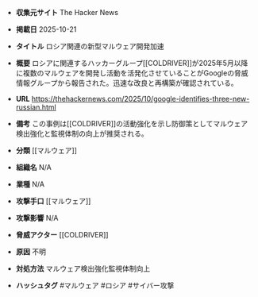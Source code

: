 - **収集元サイト**
The Hacker News

- **掲載日**
2025-10-21

- **タイトル**
ロシア関連の新型マルウェア開発加速

- **概要**
ロシアに関連するハッカーグループ[[COLDRIVER]]が2025年5月以降に複数のマルウェアを開発し活動を活発化させていることがGoogleの脅威情報グループから報告された。迅速な改良と再構築が確認されている。

- **URL**
https://thehackernews.com/2025/10/google-identifies-three-new-russian.html

- **備考**
この事例は[[COLDRIVER]]の活動強化を示し防御策としてマルウェア検出強化と監視体制の向上が推奨される。

- **分類**
[[マルウェア]]

- **組織名**
N/A

- **業種**
N/A

- **攻撃手口**
[[マルウェア]]

- **攻撃影響**
N/A

- **脅威アクター**
[[COLDRIVER]]

- **原因**
不明

- **対処方法**
マルウェア検出強化監視体制向上

- **ハッシュタグ**
#マルウェア #ロシア #サイバー攻撃
